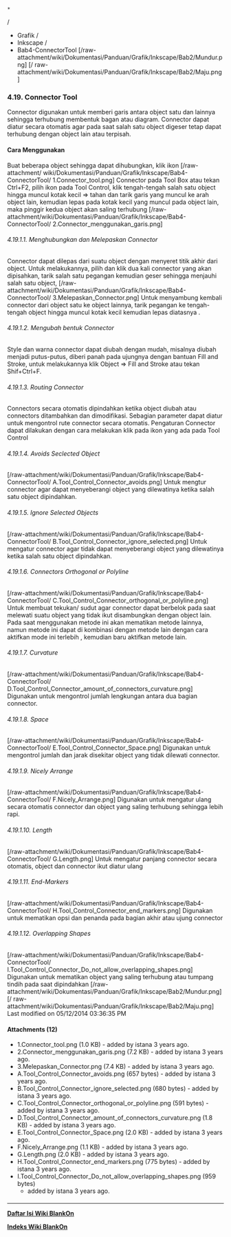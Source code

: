 

    *









  /


  * Grafik  /
  * Inkscape  /
  * Bab4-ConnectorTool
[/raw-attachment/wiki/Dokumentasi/Panduan/Grafik/Inkscape/Bab2/Mundur.png] [/
raw-attachment/wiki/Dokumentasi/Panduan/Grafik/Inkscape/Bab2/Maju.png]
### 4.19. Connector Tool
Connector digunakan untuk memberi garis antara object satu dan lainnya sehingga
terhubung membentuk bagan atau diagram. Connector dapat diatur secara otomatis
agar pada saat salah satu object digeser tetap dapat terhubung dengan object
lain atau terpisah.
#### Cara Menggunakan
Buat beberapa object sehingga dapat dihubungkan, klik ikon [/raw-attachment/
wiki/Dokumentasi/Panduan/Grafik/Inkscape/Bab4-ConnectorTool/
1.Connector_tool.png] Connector pada Tool Box atau tekan Ctrl+F2, pilih ikon
pada Tool Control, klik tengah-tengah salah satu object hingga muncul kotak
kecil => tahan dan tarik garis yang muncul ke arah object lain, kemudian lepas
pada kotak kecil yang muncul pada object lain, maka pinggir kedua object akan
saling terhubung
[/raw-attachment/wiki/Dokumentasi/Panduan/Grafik/Inkscape/Bab4-ConnectorTool/
2.Connector_menggunakan_garis.png]
###### 4.19.1.1. Menghubungkan dan Melepaskan Connector
Connector dapat dilepas dari suatu object dengan menyeret titik akhir dari
object. Untuk melakukannya, pilih dan klik dua kali connector yang akan
dipisahkan, tarik salah satu pegangan kemudian geser sehingga menjauhi salah
satu object,
[/raw-attachment/wiki/Dokumentasi/Panduan/Grafik/Inkscape/Bab4-ConnectorTool/
3.Melepaskan_Connector.png]
Untuk menyambung kembali connector dari object satu ke object lainnya, tarik
pegangan ke tengah-tengah object hingga muncul kotak kecil kemudian lepas
diatasnya .
###### 4.19.1.2. Mengubah bentuk Connector
Style dan warna connector dapat diubah dengan mudah, misalnya diubah menjadi
putus-putus, diberi panah pada ujungnya dengan bantuan Fill and Stroke, untuk
melakukannya klik Object => Fill and Stroke atau tekan Shif+Ctrl+F.
###### 4.19.1.3. Routing Connector
Connectors secara otomatis dipindahkan ketika object diubah atau connectors
ditambahkan dan dimodifikasi. Sebagian parameter dapat diatur untuk mengontrol
rute connector secara otomatis. Pengaturan Connector dapat dilakukan dengan
cara melakukan klik pada ikon yang ada pada Tool Control
###### 4.19.1.4. Avoids Seclected Object
[/raw-attachment/wiki/Dokumentasi/Panduan/Grafik/Inkscape/Bab4-ConnectorTool/
A.Tool_Control_Connector_avoids.png] Untuk mengtur connector agar dapat
menyeberangi object yang dilewatinya ketika salah satu object dipindahkan.
###### 4.19.1.5. Ignore Selected Objects
[/raw-attachment/wiki/Dokumentasi/Panduan/Grafik/Inkscape/Bab4-ConnectorTool/
B.Tool_Control_Connector_ignore_selected.png] Untuk mengatur connector agar
tidak dapat menyeberangi object yang dilewatinya ketika salah satu object
dipindahkan.
###### 4.19.1.6. Connectors Orthogonal or Polyline
[/raw-attachment/wiki/Dokumentasi/Panduan/Grafik/Inkscape/Bab4-ConnectorTool/
C.Tool_Control_Connector_orthogonal_or_polyline.png] Untuk membuat tekukan/
sudut agar connector dapat berbelok pada saat melewati suatu object yang tidak
ikut disambungkan dengan object lain. Pada saat menggunakan metode ini akan
mematikan metode lainnya, namun metode ini dapat di kombinasi dengan metode
lain dengan cara aktifkan mode ini terlebih , kemudian baru aktifkan metode
lain.
###### 4.19.1.7. Curvature
[/raw-attachment/wiki/Dokumentasi/Panduan/Grafik/Inkscape/Bab4-ConnectorTool/
D.Tool_Control_Connector_amount_of_connectors_curvature.png] Digunakan untuk
mengontrol jumlah lengkungan antara dua bagian connector.
###### 4.19.1.8. Space
[/raw-attachment/wiki/Dokumentasi/Panduan/Grafik/Inkscape/Bab4-ConnectorTool/
E.Tool_Control_Connector_Space.png] Digunakan untuk mengontrol jumlah dan jarak
disekitar object yang tidak dilewati connector.
###### 4.19.1.9. Nicely Arrange
[/raw-attachment/wiki/Dokumentasi/Panduan/Grafik/Inkscape/Bab4-ConnectorTool/
F.Nicely_Arrange.png] Digunakan untuk mengatur ulang secara otomatis connector
dan object yang saling terhubung sehingga lebih rapi.
###### 4.19.1.10. Length
[/raw-attachment/wiki/Dokumentasi/Panduan/Grafik/Inkscape/Bab4-ConnectorTool/
G.Length.png] Untuk mengatur panjang connector secara otomatis, object dan
connector ikut diatur ulang
###### 4.19.1.11. End-Markers
[/raw-attachment/wiki/Dokumentasi/Panduan/Grafik/Inkscape/Bab4-ConnectorTool/
H.Tool_Control_Connector_end_markers.png] Digunakan untuk mematikan opsi dan
penanda pada bagian akhir atau ujung connector
###### 4.19.1.12. Overlapping Shapes
[/raw-attachment/wiki/Dokumentasi/Panduan/Grafik/Inkscape/Bab4-ConnectorTool/
I.Tool_Control_Connector_Do_not_allow_overlapping_shapes.png] Digunakan untuk
mematikan object yang saling terhubung atau tumpang tindih pada saat
dipindahkan
[/raw-attachment/wiki/Dokumentasi/Panduan/Grafik/Inkscape/Bab2/Mundur.png] [/
raw-attachment/wiki/Dokumentasi/Panduan/Grafik/Inkscape/Bab2/Maju.png]
Last modified on 05/12/2014 03:36:35 PM
#### Attachments (12)
  * 1.Connector_tool.png​ (1.0 KB) - added by istana 3 years ago.
  * 2.Connector_menggunakan_garis.png​ (7.2 KB) - added by istana 3 years
      ago.
  * 3.Melepaskan_Connector.png​ (7.4 KB) - added by istana 3 years ago.
  * A.Tool_Control_Connector_avoids.png​ (657 bytes) - added by istana 3
      years ago.
  * B.Tool_Control_Connector_ignore_selected.png​ (680 bytes) - added by
      istana 3 years ago.
  * C.Tool_Control_Connector_orthogonal_or_polyline.png​ (591 bytes) - added
      by istana 3 years ago.
  * D.Tool_Control_Connector_amount_of_connectors_curvature.png​ (1.8 KB) -
      added by istana 3 years ago.
  * E.Tool_Control_Connector_Space.png​ (2.0 KB) - added by istana 3 years
      ago.
  * F.Nicely_Arrange.png​ (1.1 KB) - added by istana 3 years ago.
  * G.Length.png​ (2.0 KB) - added by istana 3 years ago.
  * H.Tool_Control_Connector_end_markers.png​ (775 bytes) - added by istana 3
      years ago.
  * I.Tool_Control_Connector_Do_not_allow_overlapping_shapes.png​ (959 bytes)
      - added by istana 3 years ago.
#### 
    
 
 
 
 
 
---
[**Daftar Isi Wiki BlankOn**](/DaftarIsi/README.md)
 
[**Indeks Wiki BlankOn**](/Indeks.md)
